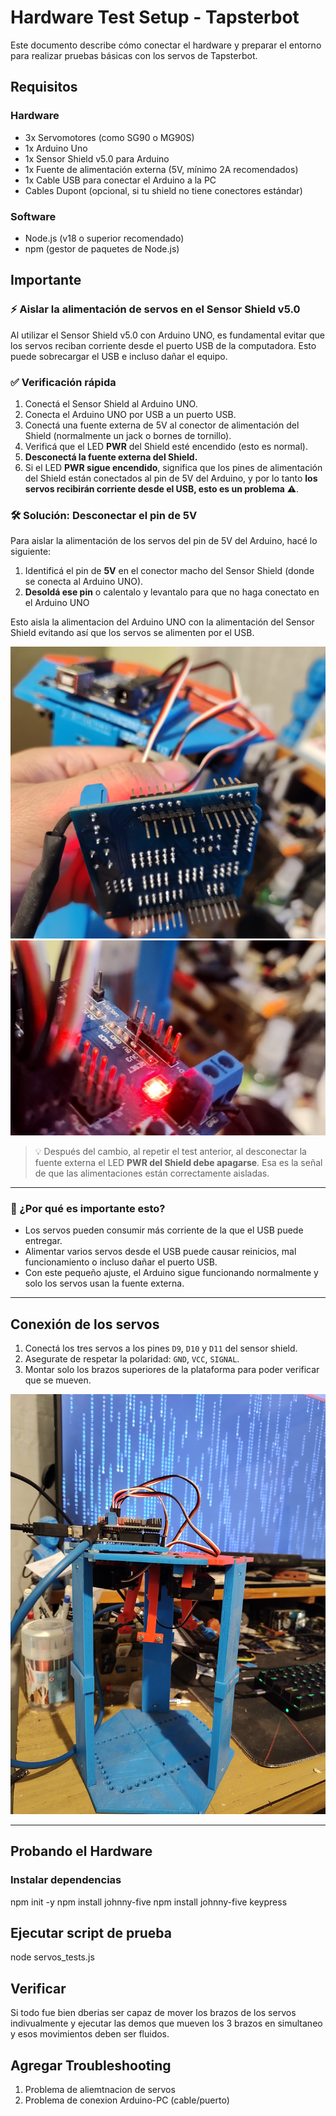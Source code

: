 # Hardware Test Setup - Tapsterbot

Este documento describe cómo conectar el hardware y preparar el entorno para realizar pruebas básicas con los servos de Tapsterbot.

## Requisitos

### Hardware

- 3x Servomotores (como SG90 o MG90S)
- 1x Arduino Uno
- 1x Sensor Shield v5.0 para Arduino
- 1x Fuente de alimentación externa (5V, mínimo 2A recomendados)
- 1x Cable USB para conectar el Arduino a la PC
- Cables Dupont (opcional, si tu shield no tiene conectores estándar)

### Software

- Node.js (v18 o superior recomendado)
- npm (gestor de paquetes de Node.js)

## Importante

### ⚡ Aislar la alimentación de servos en el Sensor Shield v5.0

Al utilizar el Sensor Shield v5.0 con Arduino UNO, es fundamental evitar que los servos reciban corriente desde el puerto USB de la computadora. Esto puede sobrecargar el USB e incluso dañar el equipo.

### ✅ Verificación rápida

1. Conectá el Sensor Shield al Arduino UNO.
2. Conecta el Arduino UNO por USB a un puerto USB.
3. Conectá una fuente externa de 5V al conector de alimentación del Shield (normalmente un jack o bornes de tornillo).
4. Verificá que el LED **PWR** del Shield esté encendido (esto es normal).
5. **Desconectá la fuente externa del Shield.**
6. Si el LED **PWR sigue encendido**, significa que los pines de alimentación del Shield están conectados al pin de 5V del Arduino, y por lo tanto **los servos recibirán corriente desde el USB, esto es un problema** ⚠️.

### 🛠 Solución: Desconectar el pin de 5V

Para aislar la alimentación de los servos del pin de 5V del Arduino, hacé lo siguiente:

1. Identificá el pin de **5V** en el conector macho del Sensor Shield (donde se conecta al Arduino UNO).
2. **Desoldá ese pin** o calentalo y levantalo para que no haga conectato en el Arduino UNO

Esto aisla la alimentacion del Arduino UNO con la alimentación del Sensor Shield evitando así que los servos se alimenten por el USB.

![Vista inferior del Sensor Shield modificado](doc/img/sensor_shield_fixed_bottom.jpg)
![Vista superior del Sensor Shield modificado](doc/img/sensor_shield_fixed_top.jpg)

> 💡 Después del cambio, al repetir el test anterior, al desconectar la fuente externa el LED **PWR del Shield debe apagarse**. Esa es la señal de que las alimentaciones están correctamente aisladas.

---

### 🧠 ¿Por qué es importante esto?

- Los servos pueden consumir más corriente de la que el USB puede entregar.
- Alimentar varios servos desde el USB puede causar reinicios, mal funcionamiento o incluso dañar el puerto USB.
- Con este pequeño ajuste, el Arduino sigue funcionando normalmente y solo los servos usan la fuente externa.

---

## Conexión de los servos

1. Conectá los tres servos a los pines `D9`, `D10` y `D11` del sensor shield.
2. Asegurate de respetar la polaridad: `GND`, `VCC`, `SIGNAL`.
3. Montar solo los brazos superiores de la plataforma para poder verificar que se mueven.

![Tapster listo para ser probado](doc/img/tapster_ready_to_test.jpg)

---

## Probando el Hardware

### Instalar dependencias

npm init -y
npm install johnny-five
npm install johnny-five keypress

## Ejecutar script de prueba

node servos_tests.js

## Verificar

Si todo fue bien dberias ser capaz de mover los brazos de los servos indivualmente y ejecutar las demos que mueven los 3 brazos en simultaneo y esos movimientos deben ser fluidos.

## Agregar Troubleshooting

1. Problema de aliemtnacion de servos
2. Problema de conexion Arduino-PC (cable/puerto)
